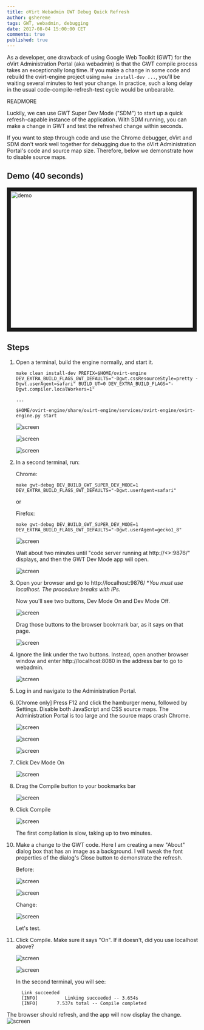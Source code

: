 ```yaml
---
title: oVirt Webadmin GWT Debug Quick Refresh
author: gshereme
tags: GWT, webadmin, debugging
date: 2017-08-04 15:00:00 CET
comments: true
published: true
---
```


As a developer, one drawback of using Google Web Toolkit (GWT) for the oVirt Administration Portal (aka webadmin) is that the GWT compile process takes an exceptionally long time. If you make a change in some code and rebuild the ovirt-engine project using `make install-dev ...`, you'll be waiting several minutes to test your change. In practice, such a long delay in the usual code-compile-refresh-test cycle would be unbearable.

READMORE

Luckily, we can use GWT Super Dev Mode ("SDM") to start up a quick refresh-capable instance of the application. With SDM running, you can make a change in GWT and test the refreshed change within seconds.

If you want to step through code and use the Chrome debugger, oVirt and SDM don't work well together for debugging due to the oVirt Administration Portal's code and source map size. Therefore, below we demonstrate how to disable source maps.

## Demo (40 seconds)

<a href="http://www.youtube.com/watch?feature=player_embedded&v=IRGxIrwfnlo
    " target="_blank"><img src="http://img.youtube.com/vi/IRGxIrwfnlo/0.jpg"
    alt="demo" width="480" height="360" border="10" /></a>

## Steps

1. Open a terminal, build the engine normally, and start it.

    ```
    make clean install-dev PREFIX=$HOME/ovirt-engine DEV_EXTRA_BUILD_FLAGS_GWT_DEFAULTS="-Dgwt.cssResourceStyle=pretty -Dgwt.userAgent=safari" BUILD_UT=0 DEV_EXTRA_BUILD_FLAGS="-Dgwt.compiler.localWorkers=1"

    ...

    $HOME/ovirt-engine/share/ovirt-engine/services/ovirt-engine/ovirt-engine.py start

    ```

    ![screen](../images/blog/2017-08-04/1.png)

    ![screen](../images/blog/2017-08-04/2.png)

    ![screen](../images/blog/2017-08-04/3.png)

2. In a second terminal, run:

    Chrome:

    ```
    make gwt-debug DEV_BUILD_GWT_SUPER_DEV_MODE=1 DEV_EXTRA_BUILD_FLAGS_GWT_DEFAULTS="-Dgwt.userAgent=safari"
    ```

    or

    Firefox:

    ```
    make gwt-debug DEV_BUILD_GWT_SUPER_DEV_MODE=1 DEV_EXTRA_BUILD_FLAGS_GWT_DEFAULTS="-Dgwt.userAgent=gecko1_8"
    ```

    ![screen](../images/blog/2017-08-04/4.png)

    Wait about two minutes until "code server running at http://<>:9876/" displays, and then the GWT Dev Mode app will open.

    ![screen](../images/blog/2017-08-04/5.png)

3.  Open your browser and go to http://localhost:9876/ **You must use localhost. The procedure breaks with IPs.*

    Now you'll see two buttons, Dev Mode On and Dev Mode Off.

    ![screen](../images/blog/2017-08-04/6.png)

    Drag those buttons to the browser bookmark bar, as it says on that page.

    ![screen](../images/blog/2017-08-04/7.png)

4. Ignore the link under the two buttons. Instead, open another browser window and enter http://localhost:8080 in the address bar to go to webadmin.

    ![screen](../images/blog/2017-08-04/8.png)

5. Log in and navigate to the Administration Portal.

6. [Chrome only] Press F12 and click the hamburger menu, followed by Settings. Disable both JavaScript and CSS source maps. The Administration Portal is too large and the source maps crash Chrome.

    ![screen](../images/blog/2017-08-04/9.png)

    ![screen](../images/blog/2017-08-04/10.png)

    ![screen](../images/blog/2017-08-04/11.png)

7. Click Dev Mode On

    ![screen](../images/blog/2017-08-04/12.png)

8. Drag the Compile button to your bookmarks bar

    ![screen](../images/blog/2017-08-04/13.png)

9. Click Compile

    ![screen](../images/blog/2017-08-04/14.png)

    The first compilation is slow, taking up to two minutes.

10. Make a change to the GWT code. Here I am creating a new "About" dialog box that has an image as a background. I will tweak the font properties of the dialog's Close button to demonstrate the refresh.

    Before:

    ![screen](../images/blog/2017-08-04/15.png)

    ![screen](../images/blog/2017-08-04/16.png)

    Change:

    ![screen](../images/blog/2017-08-04/17.png)

    Let's test.

11. Click Compile. Make sure it says "On". If it doesn't, did you use localhost above?

    ![screen](../images/blog/2017-08-04/18.png)

    ![screen](../images/blog/2017-08-04/19.png)

    In the second terminal, you will see:

    ```
      Link succeeded
      [INFO]          Linking succeeded -- 3.654s
      [INFO]       7.537s total -- Compile completed
    ```

The browser should refresh, and the app will now display the change.
    ![screen](../images/blog/2017-08-04/20.png)
